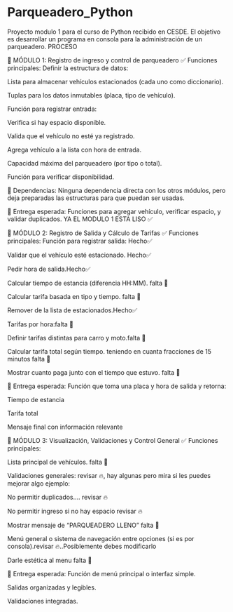 # Parqueadero_Python
Proyecto modulo 1 para el curso de Python recibido en CESDE. El objetivo es desarrollar un programa en consola para la administración de un parqueadero.
PROCESO

🔹 MÓDULO 1: Registro de ingreso y control de parqueadero
✅ Funciones principales:
Definir la estructura de datos:

Lista para almacenar vehículos estacionados (cada uno como diccionario).

Tuplas para los datos inmutables (placa, tipo de vehículo).

Función para registrar entrada:

Verifica si hay espacio disponible.

Valida que el vehículo no esté ya registrado.

Agrega vehículo a la lista con hora de entrada.

Capacidad máxima del parqueadero (por tipo o total).

Función para verificar disponibilidad.

📎 Dependencias:
Ninguna dependencia directa con los otros módulos, pero deja preparadas las estructuras para que puedan ser usadas.

🧱 Entrega esperada:
Funciones para agregar vehículo, verificar espacio, y validar duplicados. YA EL MODULO 1 ESTA LISO ✅

🔹 MÓDULO 2: Registro de Salida y Cálculo de Tarifas
✅ Funciones principales:
Función para registrar salida:   Hecho✅

Validar que el vehículo esté estacionado. Hecho✅

Pedir hora de salida.Hecho✅

Calcular tiempo de estancia (diferencia HH:MM). falta 🚫

Calcular tarifa basada en tipo y tiempo. falta 🚫

Remover de la lista de estacionados.Hecho✅

Tarifas por hora:falta 🚫

Definir tarifas distintas para carro y moto.falta 🚫

Calcular tarifa total según tiempo. teniendo en cuanta fracciones de 15 minutos falta 🚫

Mostrar cuanto paga junto con el tiempo que estuvo. falta 🚫

🧱 Entrega esperada:
Función que toma una placa y hora de salida y retorna:

Tiempo de estancia

Tarifa total

Mensaje final con información relevante

🔹 MÓDULO 3: Visualización, Validaciones y Control General
✅ Funciones principales:

Lista principal de vehículos. falta 🚫

Validaciones generales: revisar 🔥, hay algunas pero mira si les puedes mejorar algo
ejemplo:

No permitir duplicados.... revisar 🔥

No permitir ingreso si no hay espacio revisar 🔥

Mostrar mensaje de “PARQUEADERO LLENO” falta 🚫

Menú general o sistema de navegación entre opciones (si es por consola).revisar 🔥..Posiblemente debes modificarlo

Darle estética al menu falta 🚫


🧱 Entrega esperada:
Función de menú principal o interfaz simple.

Salidas organizadas y legibles.

Validaciones integradas.
